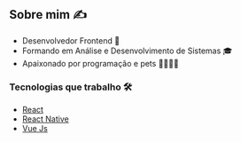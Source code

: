 ## Sobre mim ✍️
- Desenvolvedor Frontend 🚀 
- Formando em Análise e Desenvolvimento de Sistemas 🎓
- Apaixonado por programação e pets 👨‍💻💙🐶

### Tecnologias que trabalho 🛠️
- [React](https://pt-br.reactjs.org/)
- [React Native](https://reactnative.dev/)
- [Vue Js](https://vuejs.org/)
